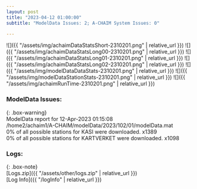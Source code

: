 ```yaml
---
layout: post
title: "2023-04-12 01:00:00"
subtitle: "ModelData Issues: 2; A-CHAIM System Issues: 0"

---
```


![]({{ "/assets/img/achaimDataStatsShort-2310201.png" | relative_url }})
![]({{ "/assets/img/achaimDataStatsLong00-2310201.png" | relative_url }})
![]({{ "/assets/img/achaimDataStatsLong01-2310201.png" | relative_url }})
![]({{ "/assets/img/achaimDataStatsLong02-2310201.png" | relative_url }})
![]({{ "/assets/img/modelDataDataStats-2310201.png" | relative_url }})
![]({{ "/assets/img/modelDataStationStats-2310201.png" | relative_url }})
![]({{ "/assets/img/achaimRunTime-2310201.png" | relative_url }})


### ModelData Issues:  
  
{: .box-warning}  
 ModelData report for 12-Apr-2023 01:15:08   
 /home2/achaim1/A-CHAIM/modelData/2023/102/01/modelData.mat   
 0% of all possible stations for KASI were downloaded. x1389   
 0% of all possible stations for KARTVERKET were downloaded. x1098   
  


### Logs:  
  
{: .box-note}  
[Logs.zip]({{ "/assets/other/logs.zip" | relative_url }})  
[Log Info]({{ "/logInfo" | relative_url }})  
